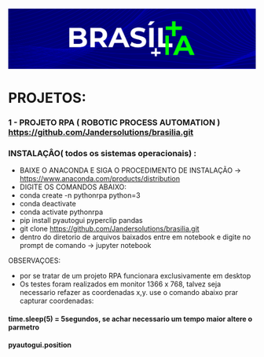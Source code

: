 ![logotio brasilia ](https://github.com/Jandersolutions/brasilia/blob/main/bg2.png?raw=true)

# PROJETOS:
### 1 - PROJETO RPA ( ROBOTIC PROCESS AUTOMATION ) <https://github.com/Jandersolutions/brasilia.git>

### INSTALAÇÂO( todos os sistemas operacionais) :

* BAIXE O ANACONDA E SIGA O PROCEDIMENTO DE INSTALAÇÃO -> <https://www.anaconda.com/products/distribution>
* DIGITE OS COMANDOS ABAIXO:
* conda create -n pythonrpa python=3
* conda deactivate 
* conda activate pythonrpa
* pip install pyautogui pyperclip pandas
* git clone https://github.com/Jandersolutions/brasilia.git
* dentro do diretorio de arquivos baixados entre em notebook e digite no prompt de comando -> jupyter notebook

OBSERVAÇOES:
* por se tratar de um projeto RPA funcionara exclusivamente em desktop
* Os testes foram realizados em monitor 1366 x 768, talvez seja necessario refazer as coordenadas x,y. 
use o comando abaixo prar capturar coordenadas:
#### time.sleep(5) = 5segundos, se achar necessario um tempo maior altere o parmetro
#### pyautogui.position





